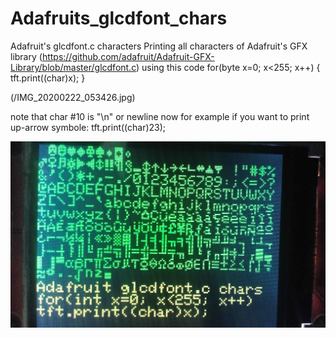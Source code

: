 # Adafruits_glcdfont_chars
Adafruit's glcdfont.c characters
Printing all characters of Adafruit's GFX library (https://github.com/adafruit/Adafruit-GFX-Library/blob/master/glcdfont.c)
using this code 
for(byte x=0; x<255; x++) {
    tft.print((char)x);
  }

(/IMG_20200222_053426.jpg)

note that char #10 is "\n" or newline
now for example if you want to print up-arrow symbole:
tft.print((char)23);

![](/IMG_20200222_053426.jpg)
